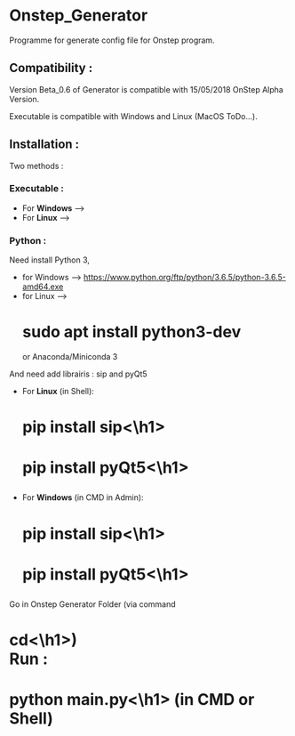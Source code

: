 # Onstep_Generator

Programme for generate config file for Onstep program.

## Compatibility :
Version Beta_0.6 of Generator is compatible with 15/05/2018 OnStep Alpha Version.

Executable is compatible with Windows and Linux (MacOS ToDo...).

## Installation :

Two methods :
### Executable :

* For __Windows__ --> 
* For __Linux__ -->

### Python :

Need install Python 3, 
* for Windows -->  https://www.python.org/ftp/python/3.6.5/python-3.6.5-amd64.exe 
* for Linux   --><h1>sudo apt install python3-dev</h1> or Anaconda/Miniconda 3
                     
And need add librairis : sip and pyQt5

* For __Linux__ (in Shell): <h1>pip install sip<\h1>
                            <h1>pip install pyQt5<\h1>

* For __Windows__ (in CMD in Admin): <h1>pip install sip<\h1>
                                     <h1>pip install pyQt5<\h1>

Go in Onstep Generator Folder (via command <h1>cd<\h1>)    
Run : <h1>python main.py<\h1>  (in CMD or Shell)
